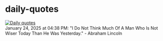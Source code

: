 # daily-quotes
[![Daily quotes](https://github.com/ceepu8/daily-quotes/actions/workflows/daily-quote.yml/badge.svg)](https://github.com/ceepu8/daily-quotes/actions/workflows/daily-quote.yml)<br/>
January 24, 2025 at 04:38 PM: "I Do Not Think Much Of A Man Who Is Not Wiser Today Than He Was Yesterday." - Abraham Lincoln
